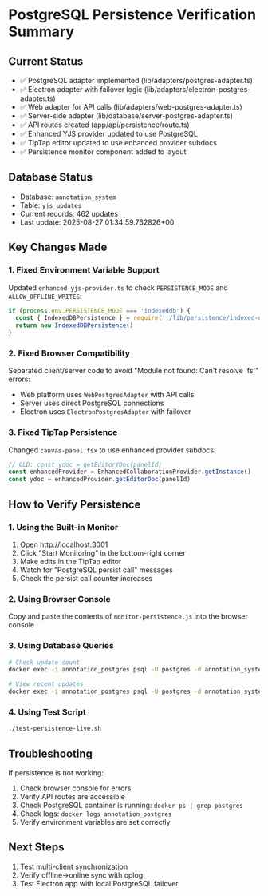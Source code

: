 # PostgreSQL Persistence Verification Summary

## Current Status
- ✅ PostgreSQL adapter implemented (lib/adapters/postgres-adapter.ts)
- ✅ Electron adapter with failover logic (lib/adapters/electron-postgres-adapter.ts)
- ✅ Web adapter for API calls (lib/adapters/web-postgres-adapter.ts)
- ✅ Server-side adapter (lib/database/server-postgres-adapter.ts)
- ✅ API routes created (app/api/persistence/route.ts)
- ✅ Enhanced YJS provider updated to use PostgreSQL
- ✅ TipTap editor updated to use enhanced provider subdocs
- ✅ Persistence monitor component added to layout

## Database Status
- Database: `annotation_system`
- Table: `yjs_updates`
- Current records: 462 updates
- Last update: 2025-08-27 01:34:59.762826+00

## Key Changes Made

### 1. Fixed Environment Variable Support
Updated `enhanced-yjs-provider.ts` to check `PERSISTENCE_MODE` and `ALLOW_OFFLINE_WRITES`:
```typescript
if (process.env.PERSISTENCE_MODE === 'indexeddb') {
  const { IndexedDBPersistence } = require('./lib/persistence/indexed-db')
  return new IndexedDBPersistence()
}
```

### 2. Fixed Browser Compatibility
Separated client/server code to avoid "Module not found: Can't resolve 'fs'" errors:
- Web platform uses `WebPostgresAdapter` with API calls
- Server uses direct PostgreSQL connections
- Electron uses `ElectronPostgresAdapter` with failover

### 3. Fixed TipTap Persistence
Changed `canvas-panel.tsx` to use enhanced provider subdocs:
```typescript
// OLD: const ydoc = getEditorYDoc(panelId)
const enhancedProvider = EnhancedCollaborationProvider.getInstance()
const ydoc = enhancedProvider.getEditorDoc(panelId)
```

## How to Verify Persistence

### 1. Using the Built-in Monitor
1. Open http://localhost:3001
2. Click "Start Monitoring" in the bottom-right corner
3. Make edits in the TipTap editor
4. Watch for "PostgreSQL persist call" messages
5. Check the persist call counter increases

### 2. Using Browser Console
Copy and paste the contents of `monitor-persistence.js` into the browser console

### 3. Using Database Queries
```bash
# Check update count
docker exec -i annotation_postgres psql -U postgres -d annotation_system -c "SELECT COUNT(*) FROM yjs_updates;"

# View recent updates
docker exec -i annotation_postgres psql -U postgres -d annotation_system -c "SELECT doc_name, octet_length(update) as size, timestamp FROM yjs_updates ORDER BY timestamp DESC LIMIT 5;"
```

### 4. Using Test Script
```bash
./test-persistence-live.sh
```

## Troubleshooting

If persistence is not working:
1. Check browser console for errors
2. Verify API routes are accessible
3. Check PostgreSQL container is running: `docker ps | grep postgres`
4. Check logs: `docker logs annotation_postgres`
5. Verify environment variables are set correctly

## Next Steps
1. Test multi-client synchronization
2. Verify offline→online sync with oplog
3. Test Electron app with local PostgreSQL failover
